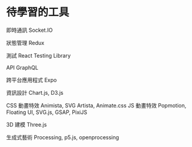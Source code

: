 # 待學習的工具

即時通訊 Socket.IO

狀態管理 Redux

測試 React Testing Library

API GraphQL

跨平台應用程式 Expo

資訊設計 Chart.js, D3.js

CSS 動畫特效 Animista, SVG Artista, Animate.css
JS 動畫特效 Popmotion, Floating UI, SVG.js, GSAP, PixiJS

3D 建模 Three.js

生成式藝術 Processing, p5.js, openprocessing